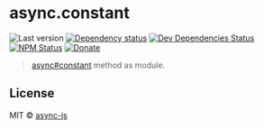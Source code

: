# async.constant

![Last version](https://img.shields.io/github/tag/async-js/async.constant.svg?style=flat-square)
[![Dependency status](http://img.shields.io/david/async-js/async.constant.svg?style=flat-square)](https://david-dm.org/async-js/async.constant)
[![Dev Dependencies Status](http://img.shields.io/david/dev/async-js/async.constant.svg?style=flat-square)](https://david-dm.org/async-js/async.constant#info=devDependencies)
[![NPM Status](http://img.shields.io/npm/dm/async.constant.svg?style=flat-square)](https://www.npmjs.org/package/async.constant)
[![Donate](https://img.shields.io/badge/donate-paypal-blue.svg?style=flat-square)](https://paypal.me/kikobeats)

> [async#constant](https://github.com/async-js/async#async.constant) method as module.

## License

MIT © [async-js](https://github.com/async-js)
